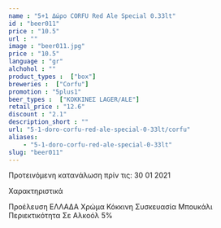 ```yaml
---
name : "5+1 Δώρο CORFU Red Ale Special 0.33lt"
id : "beer011"
price : "10.5"
url : ""
image : "beer011.jpg"
price : "10.5"
language : "gr"
alchohol : ""
product_types :  ["box"]
breweries :  ["Corfu"]
promotion : "5plus1"
beer_types :  ["ΚΟΚΚΙΝΕΣ LAGER/ALE"]
retail_price : "12.6"
discount : "2.1"
description_short : ""
url: "5-1-doro-corfu-red-ale-special-0-33lt/corfu"
aliases: 
    - "5-1-doro-corfu-red-ale-special-0-33lt"
slug: "beer011"
---
```


Προτεινόμενη κατανάλωση πρίν τις: 30 01 2021

Χαρακτηριστικά

Προέλευση
ΕΛΛΑΔΑ
Χρώμα
Κόκκινη
Συσκευασία
Μπουκάλι
Περιεκτικότητα Σε Αλκοόλ
5%